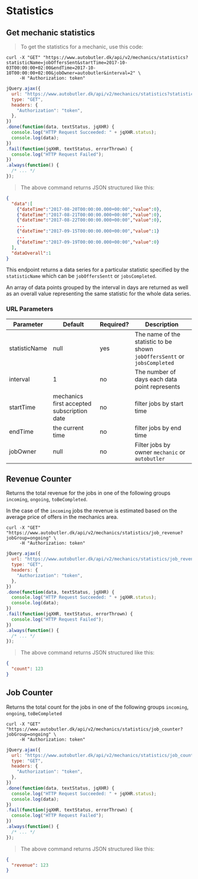 # Statistics

## Get mechanic statistics

> To get the statistics for a mechanic, use this code:

```shell
curl -X "GET" "https://www.autobutler.dk/api/v2/mechanics/statistics?statisticName=jobOffersSent&startTime=2017-10-03T00:00:00+02:00&endTime=2017-10-10T00:00:00+02:00&jobOwner=autobutler&interval=2" \
     -H "Authorization: token"
```

```javascript
jQuery.ajax({
  url: "https://www.autobutler.dk/api/v2/mechanics/statistics?statisticName=jobOffersSent&startTime=2017-10-03T00:00:00+02:00&endTime=2017-10-10T00:00:00+02:00&jobOwner=autobutler&interval=2",
  type: "GET",
  headers: {
    "Authorization": "token",
  },
})
.done(function(data, textStatus, jqXHR) {
  console.log("HTTP Request Succeeded: " + jqXHR.status);
  console.log(data);
})
.fail(function(jqXHR, textStatus, errorThrown) {
  console.log("HTTP Request Failed");
})
.always(function() {
  /* ... */
});
```

> The above command returns JSON structured like this:

```json
{
  "data":[
    {"dateTime":"2017-08-20T00:00:00.000+00:00","value":0},
    {"dateTime":"2017-08-21T00:00:00.000+00:00","value":0},
    {"dateTime":"2017-08-22T00:00:00.000+00:00","value":0},
    ...
    {"dateTime":"2017-09-15T00:00:00.000+00:00","value":1}
    ...
    {"dateTime":"2017-09-19T00:00:00.000+00:00","value":0}
  ],
  "dataOverall":1
}
```

This endpoint returns a data series for a particular statistic specified by the `statisticName` which can be `jobOffersSentt` or `jobsCompleted`.

An array of data points grouped by the interval in days are returned as well as an overall value representing the same statistic for the whole data series.

### URL Parameters

Parameter      | Default | Required? | Description
-------------- | ------- | --------- | -----------------------------------------------------------------------------------------------------------------------------------
statisticName  | null    | yes       | The name of the statistic to be shown `jobOffersSentt` or `jobsCompleted`
interval       | 1       | no        | The number of days each data point represents
startTime      | mechanics first accepted subscription date    | no        | filter jobs by start time
endTime        | the current time    | no        | filter jobs by end time
jobOwner       | null    | no        | Filter jobs by owner `mechanic` or `autobutler`

## Revenue Counter
Returns the total revenue for the jobs in one of the following groups `incoming`, `ongoing`, `toBeCompleted`.

In the case of the `incoming` jobs the revenue is estimated based on the average price of offers in the mechanics area.

```shell
curl -X "GET" "https://www.autobutler.dk/api/v2/mechanics/statistics/job_revenue?jobGroup=ongoing" \
     -H "Authorization: token"
```

```javascript
jQuery.ajax({
  url: "https://www.autobutler.dk/api/v2/mechanics/statistics/job_revenue?jobGroup=ongoing",
  type: "GET",
  headers: {
    "Authorization": "token",
  },
})
.done(function(data, textStatus, jqXHR) {
  console.log("HTTP Request Succeeded: " + jqXHR.status);
  console.log(data);
})
.fail(function(jqXHR, textStatus, errorThrown) {
  console.log("HTTP Request Failed");
})
.always(function() {
  /* ... */
});
```

> The above command returns JSON structured like this:

```json
{
  "count": 123
}
```

## Job Counter
Returns the total count for the jobs in one of the following groups `incoming`, `ongoing`, `toBeCompleted`

```shell
curl -X "GET" "https://www.autobutler.dk/api/v2/mechanics/statistics/job_counter?jobGroup=ongoing" \
     -H "Authorization: token"
```

```javascript
jQuery.ajax({
  url: "https://www.autobutler.dk/api/v2/mechanics/statistics/job_counter?jobGroup=ongoing",
  type: "GET",
  headers: {
    "Authorization": "token",
  },
})
.done(function(data, textStatus, jqXHR) {
  console.log("HTTP Request Succeeded: " + jqXHR.status);
  console.log(data);
})
.fail(function(jqXHR, textStatus, errorThrown) {
  console.log("HTTP Request Failed");
})
.always(function() {
  /* ... */
});
```

> The above command returns JSON structured like this:

```json
{
  "revenue": 123
}
```
